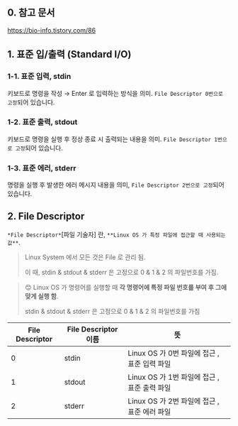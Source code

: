 ## 0. 참고 문서
https://bio-info.tistory.com/86

## 1. 표준 입/출력 (Standard I/O)

### 1-1. 표준 입력, stdin

키보드로 명령을 작성 → Enter 로 입력하는 방식을 의미. `File Descriptor 0번으로 고정`되어 있습니다.

### 1-2. 표준 출력, stdout

키보드로 명령을 실행 후 정상 종료 시 출력되는 내용을 의미. `File Descriptor 1번으로 고정`되어 있습니다.

### 1-3. 표준 에러, stderr

명령을 실행 후 발생한 에러 메시지 내용을 의미, `File Descriptor 2번으로 고정`되어 있습니다.

## 2. File Descriptor

`*File Descriptor*`[파일 기술자] 란, `**Linux OS 가 특정 파일에 접근할 때 사용되는 값**`.

> Linux System 에서 모든 것은 File 로 관리 됨.
> 
>이 때, stdin & stdout & stderr 은 고정으로 0 & 1 & 2 의 파일번호를 가짐.


> 😊 Linux OS 가 명령어를 실행할 때 **각 명령어에 특정 파일 번호를 부여 후 그에 맞게 실행 함**. 
> 
> stdin & stdout & stderr 은 고정으로 0 & 1 & 2 의 파일번호를 가짐


| File Descriptor | File Descriptor 이름 | 뜻 |
| --- | --- | --- |
| 0 | stdin | Linux OS 가 0번 파일에 접근 , 표준 입력 파일 |
| 1 | stdout | Linux OS 가 1번 파일에 접근 , 표준 출력 파일 |
| 2 | stderr | Linux OS 가 2번 파일에 접근 , 표준 에러 파일 |